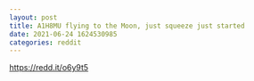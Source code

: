 ```yaml
--- 
layout: post 
title: A1H8MU flying to the Moon, just squeeze just started 
date: 2021-06-24 1624530985 
categories: reddit 
--- 
```

https://redd.it/o6y9t5